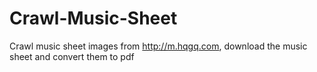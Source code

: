 # Crawl-Music-Sheet
Crawl music sheet images from http://m.hqgq.com, download the music sheet and convert them to pdf
